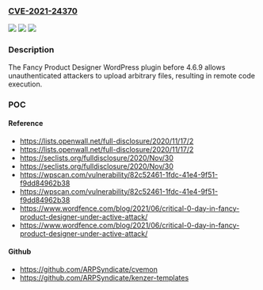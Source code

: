 ### [CVE-2021-24370](https://cve.mitre.org/cgi-bin/cvename.cgi?name=CVE-2021-24370)
![](https://img.shields.io/static/v1?label=Product&message=Fancy%20Product%20Designer&color=blue)
![](https://img.shields.io/static/v1?label=Version&message=4.6.9%3C%204.6.9%20&color=brighgreen)
![](https://img.shields.io/static/v1?label=Vulnerability&message=CWE-434%20Unrestricted%20Upload%20of%20File%20with%20Dangerous%20Type&color=brighgreen)

### Description

The Fancy Product Designer WordPress plugin before 4.6.9 allows unauthenticated attackers to upload arbitrary files, resulting in remote code execution.

### POC

#### Reference
- https://lists.openwall.net/full-disclosure/2020/11/17/2
- https://lists.openwall.net/full-disclosure/2020/11/17/2
- https://seclists.org/fulldisclosure/2020/Nov/30
- https://seclists.org/fulldisclosure/2020/Nov/30
- https://wpscan.com/vulnerability/82c52461-1fdc-41e4-9f51-f9dd84962b38
- https://wpscan.com/vulnerability/82c52461-1fdc-41e4-9f51-f9dd84962b38
- https://www.wordfence.com/blog/2021/06/critical-0-day-in-fancy-product-designer-under-active-attack/
- https://www.wordfence.com/blog/2021/06/critical-0-day-in-fancy-product-designer-under-active-attack/

#### Github
- https://github.com/ARPSyndicate/cvemon
- https://github.com/ARPSyndicate/kenzer-templates

